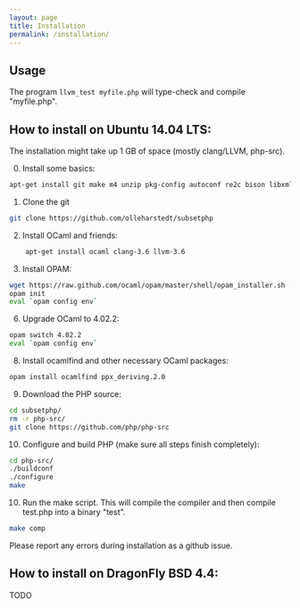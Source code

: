 ```yaml
---
layout: page
title: Installation
permalink: /installation/
---
```


Usage
-----

The program `llvm_test myfile.php` will type-check and compile "myfile.php".

How to install on Ubuntu 14.04 LTS:
-----------------------------------

The installation might take up 1 GB of space (mostly clang/LLVM, php-src).

0. Install some basics:

```bash
apt-get install git make m4 unzip pkg-config autoconf re2c bison libxml2-dev
```

1. Clone the git

```bash
git clone https://github.com/olleharstedt/subsetphp
```

2. Install OCaml and friends:

```bash
    apt-get install ocaml clang-3.6 llvm-3.6
```

3. Install OPAM: 

```bash
wget https://raw.github.com/ocaml/opam/master/shell/opam_installer.sh -O - | sh -s /usr/local/bin/
opam init
eval `opam config env`
```

6. Upgrade OCaml to 4.02.2: 

```bash
opam switch 4.02.2
eval `opam config env`
```

8. Install ocamlfind and other necessary OCaml packages:

```bash
opam install ocamlfind ppx_deriving.2.0
```

9. Download the PHP source:

```bash
cd subsetphp/
rm -r php-src/
git clone https://github.com/php/php-src
```

10. Configure and build PHP (make sure all steps finish completely):

```bash
cd php-src/
./buildconf
./configure
make
```

10. Run the make script. This will compile the compiler and then compile test.php into a binary "test".

```bash
make comp
```

Please report any errors during installation as a github issue.

How to install on DragonFly BSD 4.4:
------------------------------------

TODO
